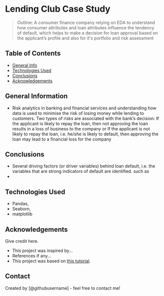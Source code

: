 # Lending Club Case Study
> Outline: A consumer finance company relying on EDA to understand how consumer attributes and loan attributes influence the tendency of default, which helps to make a decision for loan approval based on the applicant’s profile and also for it's portfolio and risk assessment


## Table of Contents
* [General Info](#general-information)
* [Technologies Used](#technologies-used)
* [Conclusions](#conclusions	)
* [Acknowledgements](#acknowledgements)

<!-- You can include any other section that is pertinent to your problem -->

## General Information
- Risk analytics in banking and financial services and understanding how data is used to minimise the risk of losing money while lending to customers.
Two types of risks are associated with the bank’s decision:
If the applicant is likely to repay the loan, then not approving the loan results in a loss of business to the company or
If the applicant is not likely to repay the loan, i.e. he/she is likely to default, then approving the loan may lead to a financial loss for the company


<!-- You don't have to answer all the questions - just the ones relevant to your project. -->

## Conclusions
- Several driving factors (or driver variables) behind loan default, i.e. the variables that are strong indicators of default are identified. such as
- 

<!-- You don't have to answer all the questions - just the ones relevant to your project. -->


## Technologies Used
- Pandas,
-  Seaborn, 
 - matplotlib

<!-- As the libraries versions keep on changing, it is recommended to mention the version of library used in this project -->

## Acknowledgements
Give credit here.
- This project was inspired by...
- References if any...
- This project was based on [this tutorial](https://www.example.com).


## Contact
Created by [@githubusername] - feel free to contact me!


<!-- Optional -->
<!-- ## License -->
<!-- This project is open source and available under the [... License](). -->

<!-- You don't have to include all sections - just the one's relevant to your project -->
